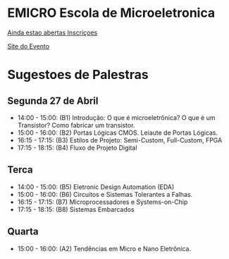 # EMICRO Escola de Microeletronica

[Ainda estao abertas Inscriçoes](https://forms.gle/rZCBpf2i18xB9hsw5)

[Site do Evento](http://www.projetos.unijui.edu.br/emicro-sim/)

# Sugestoes de Palestras

## Segunda 27 de Abril
* 14:00 - 15:00: (B1) Introdução: O que é microeletrônica? O que é um Transistor? Como fabricar um transistor.
* 15:00 - 16:00: (B2) Portas Lógicas CMOS. Leiaute de Portas Lógicas.
* 16:15 - 17:15: (B3) Estilos de Projeto: Semi-Custom, Full-Custom, FPGA
* 17:15 - 18:15: (B4) Fluxo de Projeto Digital

## Terca
* 14:00 - 15:00: (B5) Eletronic Design Automation (EDA)
* 15:00 - 16:00: (B6) Circuitos e Sistemas Tolerantes a Falhas.
* 16:15 - 17:15: (B7) Microprocessadores e Systems-on-Chip
* 17:15 - 18:15: (B8) Sistemas Embarcados

## Quarta
* 15:00 - 16:00: (A2) Tendências em Micro e Nano Eletrônica.

